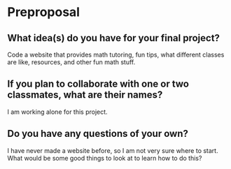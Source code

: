# Preproposal

## What idea(s) do you have for your final project?

Code a website that provides math tutoring, fun tips, what different classes are like, resources, and other fun math stuff.

## If you plan to collaborate with one or two classmates, what are their names?

I am working alone for this project.

## Do you have any questions of your own?

I have never made a website before, so I am not very sure where to start. What would be some good things to look at to learn how to do this?